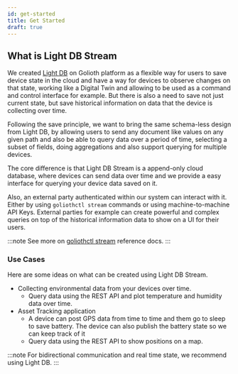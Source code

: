 ```yaml
---
id: get-started
title: Get Started
draft: true
---
```


## What is Light DB Stream

We created [Light DB](../lightdb/1-get-started.md) on Golioth platform as a flexible way for users to save device state in the cloud and have a way for devices to observe changes on that state, working like a Digital Twin and allowing to be used as a command and control interface for example. But there is also a need to save not just current state, but save historical information on data that the device is collecting over time.

Following the save principle, we want to bring the same schema-less design from Light DB, by allowing users to send any document like values on any given path and also be able to query data over a period of time, selecting a subset of fields, doing aggregations and also support querying for multiple devices.

The core difference is that Light DB Stream is a append-only cloud database, where devices can send data over time and we provide a easy interface for querying your device data saved on it.

Also, an external party authenticated within our system can interact with it. Either by using `goliothctl stream` commands or using machine-to-machine API Keys. External parties for example can create powerful and complex queries on top of the historical information data to show on a UI for their users.

:::note
See more on [goliothctl stream](/docs/reference/goliothctl/goliothctl_stream) reference docs.
:::

### Use Cases

Here are some ideas on what can be created using Light DB Stream.

- Collecting environmental data from your devices over time.
  - Query data using the REST API and plot temperature and humidity data over time.
- Asset Tracking application
  - A device can post GPS data from time to time and them go to sleep to save battery. The device can also publish the battery state so we can keep track of it
  - Query data using the REST API to show positions on a map.

:::note
For bidirectional communication and real time state, we recommend using Light DB.
:::

